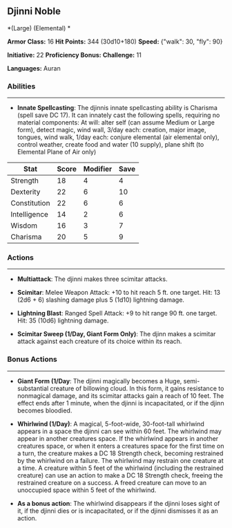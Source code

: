 ## Djinni Noble
*(Large) (Elemental) *

**Armor Class:** 16
**Hit Points:** 344 (30d10+180)
**Speed:** {"walk": 30, "fly": 90}

**Initiative:** 22
**Proficiency Bonus:**
**Challenge:** 11

**Languages:** Auran

### Abilities
 --- 
- **Innate Spellcasting**: The djinnis innate spellcasting ability is Charisma (spell save DC 17). It can innately cast the following spells, requiring no material components: At will: alter self (can assume Medium or Large form), detect magic, wind wall, 3/day each: creation, major image, tongues, wind walk, 1/day each: conjure elemental (air elemental only), control weather, create food and water (10 supply), plane shift (to Elemental Plane of Air only)



| Stat | Score | Modifier | Save |
| ---- | ---- | ---- | ---- |
| Strength | 18 | 4 | 4 |
| Dexterity | 22 | 6 | 10 |
| Constitution | 22 | 6 | 6 |
| Intelligence | 14 | 2 | 6 |
| Wisdom | 16 | 3 | 7 |
| Charisma | 20 | 5 | 9 |

### Actions
 --- 
- **Multiattack**: The djinni makes three scimitar attacks.

- **Scimitar**: Melee Weapon Attack: +10 to hit  reach 5 ft.  one target. Hit: 13 (2d6 + 6) slashing damage plus 5 (1d10) lightning damage.

- **Lightning Blast**: Ranged Spell Attack: +9 to hit  range 90 ft.  one target. Hit: 35 (10d6) lightning damage.

- **Scimitar Sweep (1/Day, Giant Form Only)**: The djinn makes a scimitar attack against each creature of its choice within its reach.

### Bonus Actions
 --- 
- **Giant Form (1/Day**: The djinni magically becomes a Huge, semi-substantial creature of billowing cloud. In this form, it gains resistance to nonmagical damage, and its scimitar attacks gain a reach of 10 feet. The effect ends after 1 minute, when the djinni is incapacitated, or if the djinn becomes bloodied.

- **Whirlwind (1/Day)**: A magical, 5-foot-wide, 30-foot-tall whirlwind appears in a space the djinni can see within 60 feet. The whirlwind may appear in another creatures space. If the whirlwind appears in another creatures space, or when it enters a creatures space for the first time on a turn, the creature makes a DC 18 Strength check, becoming restrained by the whirlwind on a failure. The whirlwind may restrain one creature at a time. A creature within 5 feet of the whirlwind (including the restrained creature) can use an action to make a DC 18 Strength check, freeing the restrained creature on a success. A freed creature can move to an unoccupied space within 5 feet of the whirlwind.

- **As a bonus action**: The whirlwind disappears if the djinni loses sight of it, if the djinni dies or is incapacitated, or if the djinni dismisses it as an action.

